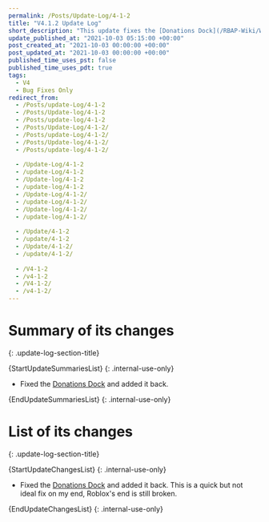 ```yaml
---
permalink: /Posts/Update-Log/4-1-2
title: "V4.1.2 Update Log"
short_description: "This update fixes the [Donations Dock](/RBAP-Wiki/Wiki/Docks/Donation-Dock)."
update_published_at: "2021-10-03 05:15:00 +00:00"
post_created_at: "2021-10-03 00:00:00 +00:00"
post_updated_at: "2021-10-03 00:00:00 +00:00"
published_time_uses_pst: false
published_time_uses_pdt: true
tags:
  - V4
  - Bug Fixes Only
redirect_from:
  - /Posts/update-Log/4-1-2
  - /Posts/Update-log/4-1-2
  - /Posts/update-log/4-1-2
  - /Posts/Update-Log/4-1-2/
  - /Posts/update-Log/4-1-2/
  - /Posts/Update-log/4-1-2/
  - /Posts/update-log/4-1-2/
  
  - /Update-Log/4-1-2
  - /update-Log/4-1-2
  - /Update-log/4-1-2
  - /update-log/4-1-2
  - /Update-Log/4-1-2/
  - /update-Log/4-1-2/
  - /Update-log/4-1-2/
  - /update-log/4-1-2/
  
  - /Update/4-1-2
  - /update/4-1-2
  - /Update/4-1-2/
  - /update/4-1-2/
  
  - /V4-1-2
  - /v4-1-2
  - /V4-1-2/
  - /v4-1-2/
---
```


# Summary of its changes
{: .update-log-section-title}

{StartUpdateSummariesList}
{: .internal-use-only}

* Fixed the [Donations Dock](/RBAP-Wiki/Wiki/Docks/Donation-Dock) and added it back.

{EndUpdateSummariesList}
{: .internal-use-only}

# List of its changes
{: .update-log-section-title}

{StartUpdateChangesList}
{: .internal-use-only}

* Fixed the [Donations Dock](/RBAP-Wiki/Wiki/Docks/Donation-Dock) and added it back. This is a quick but not ideal fix on my end, Roblox's end is still broken.

{EndUpdateChangesList}
{: .internal-use-only}